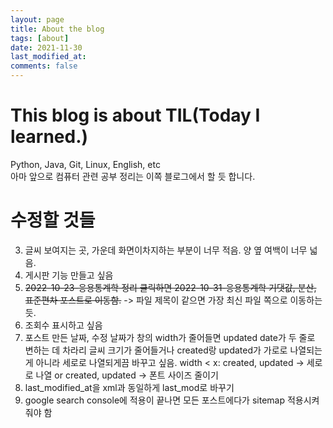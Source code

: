 ```yaml
---
layout: page
title: About the blog
tags: [about]
date: 2021-11-30
last_modified_at: 
comments: false
---
```


# This blog is about TIL(Today I learned.)
Python, Java, Git, Linux, English, etc  
아마 앞으로 컴퓨터 관련 공부 정리는 이쪽 블로그에서 할 듯 합니다.  

# 수정할 것들
3. 글씨 보여지는 곳, 가운데 화면이차지하는 부분이 너무 적음. 양 옆 여백이 너무 넓음.
5. 게시판 기능 만들고 싶음
6. ~~2022-10-23-응용통계학 정리 클릭하면 2022-10-31-응용통계학 기댓값, 분산, 표준편차 포스트로 이동함.~~
    -> 파일 제목이 같으면 가장 최신 파일 쪽으로 이동하는 듯.
7. 조회수 표시하고 싶음
8. 포스트 만든 날짜, 수정 날짜가 창의 width가 줄어들면 updated date가 두 줄로 변하는 데 차라리 글씨 크기가 줄어들거나 created랑 updated가 가로로 나열되는 게 아니라 세로로 나열되게끔 바꾸고 싶음.
width < x:
    created, updated -> 세로로 나열
    or
    created, updated -> 폰트 사이즈 줄이기
9. last_modified_at을 xml과 동일하게 last_mod로 바꾸기
10. google search console에 적용이 끝나면 모든 포스트에다가 sitemap 적용시켜줘야 함